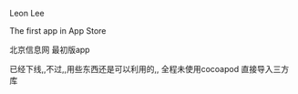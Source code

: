 Leon Lee  

The first app in App Store

北京信息网  最初版app

已经下线,,不过,,用些东西还是可以利用的,,
全程未使用cocoapod 直接导入三方库

